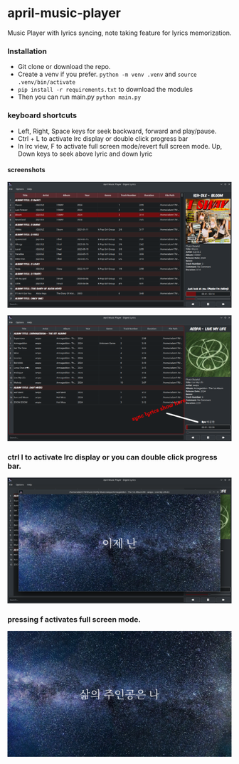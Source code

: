 # april-music-player
Music Player with lyrics syncing, note taking feature for lyrics memorization.

### Installation
- Git clone or download the repo.
- Create a venv if you prefer. ```python -m venv .venv``` and ```source .venv/bin/activate```
- ```pip install -r requirements.txt``` to download the modules
- Then you can run main.py ```python main.py```

### keyboard shortcuts
- Left, Right, Space keys for seek backward, forward and play/pause.
- Ctrl + L to activate lrc display or double click progress bar
- In lrc view, F to activate full screen mode/revert full screen mode. Up, Down keys to seek above lyric and down lyric

#### screenshots
![screenshot](./screenshots/screenshot1.png)

![screenshot](./screenshots/screenshot2.png)

### ctrl l to activate lrc display or you can double click progress bar.
![screenshot](./screenshots/screenshot3.png)

### pressing f activates full screen mode.
![screenshot](./screenshots/screenshot4.png)
